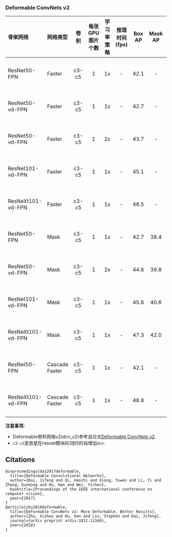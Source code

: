 ### Deformable ConvNets v2

| 骨架网络             | 网络类型           | 卷积    | 每张GPU图片个数 | 学习率策略 |推理时间(fps)| Box AP | Mask AP |                           下载                           | 配置文件 |
| :------------------- | :------------- | :-----: |:--------: | :-----: | :-----------: |:----: | :-----: | :----------------------------------------------------------: | :----: |
| ResNet50-FPN         | Faster         | c3-c5   |    1      |   1x    |    -     |  42.1  |    -    | [下载链接](https://paddledet.bj.bcebos.com/models/faster_rcnn_dcn_r50_fpn_1x_coco.pdparams) | [配置文件](https://github.com/PaddlePaddle/PaddleDetection/tree/master/dygraph/configs/dcn/faster_rcnn_dcn_r50_fpn_1x_coco.yml) |
| ResNet50-vd-FPN      | Faster         | c3-c5   |    1      |   1x    |    -     |  42.7  |    -    | [下载链接](https://paddledet.bj.bcebos.com/models/faster_rcnn_dcn_r50_vd_fpn_1x_coco.pdparams) | [配置文件](https://github.com/PaddlePaddle/PaddleDetection/tree/master/dygraph/configs/dcn/faster_rcnn_dcn_r50_vd_fpn_1x_coco.yml) |
| ResNet50-vd-FPN      | Faster         | c3-c5   |    1      |   2x    |    -     |  43.7  |    -    | [下载链接](https://paddledet.bj.bcebos.com/models/faster_rcnn_dcn_r50_vd_fpn_2x_coco.pdparams) | [配置文件](https://github.com/PaddlePaddle/PaddleDetection/tree/master/dygraph/configs/dcn/faster_rcnn_dcn_r50_vd_fpn_2x_coco.yml) |
| ResNet101-vd-FPN     | Faster         | c3-c5   |    1      |   1x    |    -     |  45.1  |    -    | [下载链接](https://paddledet.bj.bcebos.com/models/faster_rcnn_dcn_r101_vd_fpn_1x_coco.pdparams) | [配置文件](https://github.com/PaddlePaddle/PaddleDetection/tree/master/dygraph/configs/dcn/faster_rcnn_dcn_r101_vd_fpn_1x_coco.yml) |
| ResNeXt101-vd-FPN    | Faster         | c3-c5   |    1      |   1x    |    -     |  46.5  |    -    | [下载链接](https://paddledet.bj.bcebos.com/models/faster_rcnn_dcn_x101_vd_64x4d_fpn_1x_coco.pdparams) |[配置文件](https://github.com/PaddlePaddle/PaddleDetection/tree/master/dygraph/configs/dcn/faster_rcnn_dcn_x101_vd_64x4d_fpn_1x_coco.yml) |
| ResNet50-FPN         | Mask           | c3-c5   |    1      |   1x    |    -     |  42.7  |   38.4   | [下载链接](https://paddledet.bj.bcebos.com/models/mask_rcnn_dcn_r50_fpn_1x_coco.pdparams) | [配置文件](https://github.com/PaddlePaddle/PaddleDetection/tree/master/dygraph/configs/dcn/mask_rcnn_dcn_r50_fpn_1x_coco.yml) |
| ResNet50-vd-FPN      | Mask           | c3-c5   |    1      |   2x    |    -     |  44.6  |  39.8   | [下载链接](https://paddledet.bj.bcebos.com/models/mask_rcnn_dcn_r50_vd_fpn_2x_coco.pdparams) | [配置文件](https://github.com/PaddlePaddle/PaddleDetection/tree/master/dygraph/configs/dcn/mask_rcnn_dcn_r50_vd_fpn_2x_coco.yml) |
| ResNet101-vd-FPN     | Mask           | c3-c5   |    1      |   1x    |    -     |  45.6 |  40.6  | [下载链接](https://paddledet.bj.bcebos.com/models/mask_rcnn_dcn_r101_vd_fpn_1x_coco.pdparams) | [配置文件](https://github.com/PaddlePaddle/PaddleDetection/tree/master/dygraph/configs/dcn/mask_rcnn_dcn_r101_vd_fpn_1x_coco.yml) |
| ResNeXt101-vd-FPN    | Mask           | c3-c5   |    1      |   1x    |     -    |  47.3 |  42.0  | [下载链接](https://paddledet.bj.bcebos.com/models/mask_rcnn_dcn_x101_vd_64x4d_fpn_1x_coco.pdparams) | [配置文件](https://github.com/PaddlePaddle/PaddleDetection/tree/master/dygraph/configs/dcn/mask_rcnn_dcn_x101_vd_64x4d_fpn_1x_coco.yml) |
| ResNet50-FPN         | Cascade Faster         | c3-c5   |    1      |   1x    |    -     |  42.1  |    -    | [下载链接](https://paddledet.bj.bcebos.com/models/cascade_rcnn_dcn_r50_fpn_1x_coco.pdparams) | [配置文件](https://github.com/PaddlePaddle/PaddleDetection/tree/master/dygraph/configs/dcn/cascade_rcnn_dcn_r50_fpn_1x_coco.yml) |
| ResNeXt101-vd-FPN    | Cascade Faster           | c3-c5   |    1      |   1x    |     -    |  48.8 |  -  | [下载链接](https://paddledet.bj.bcebos.com/models/cascade_rcnn_dcn_x101_vd_64x4d_fpn_1x_coco.pdparams) | [配置文件](https://github.com/PaddlePaddle/PaddleDetection/tree/master/dygraph/configs/dcn/cascade_rcnn_dcn_x101_vd_64x4d_fpn_1x_coco.yml) |


**注意事项:**  

- Deformable卷积网络v2(dcn_v2)参考自论文[Deformable ConvNets v2](https://arxiv.org/abs/1811.11168).
- `c3-c5`意思是在resnet模块的3到5阶段增加`dcn`.

## Citations
```
@inproceedings{dai2017deformable,
  title={Deformable Convolutional Networks},
  author={Dai, Jifeng and Qi, Haozhi and Xiong, Yuwen and Li, Yi and Zhang, Guodong and Hu, Han and Wei, Yichen},
  booktitle={Proceedings of the IEEE international conference on computer vision},
  year={2017}
}
@article{zhu2018deformable,
  title={Deformable ConvNets v2: More Deformable, Better Results},
  author={Zhu, Xizhou and Hu, Han and Lin, Stephen and Dai, Jifeng},
  journal={arXiv preprint arXiv:1811.11168},
  year={2018}
}
```
